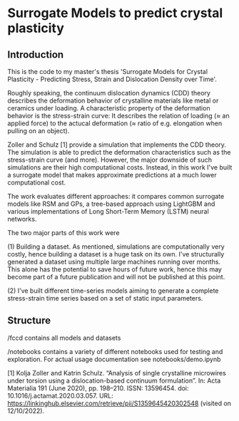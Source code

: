 # Surrogate Models to predict crystal plasticity

## Introduction 

This is the code to my master's thesis 'Surrogate Models for Crystal Plasticity - Predicting Stress, Strain and Dislocation Density over Time'.

Roughly speaking, the continuum dislocation dynamics (CDD) theory describes the deformation behavior of crystalline materials like metal or ceramics under loading. A characteristic property of the deformation behavior is the stress-strain curve: It describes the relation of loading (≈ an applied force) to the actucal deformation (≈ ratio of e.g. elongation when pulling on an object).

Zoller and Schulz [1] provide a simulation that implements the CDD theory. The simulation is able to predict the deformation characteristics such as the stress-strain curve (and more). However, the major downside of such simulations are their high computational costs. Instead, in this work I've built a surrogate model that makes approximate predictions at a much lower computational cost.

The work evaluates different approaches: it compares common surrogate models like RSM and GPs, a tree-based approach using LightGBM and various implementations of Long Short-Term Memory (LSTM) neural networks.

The two major parts of this work were 

(1) Building a dataset. As mentioned, simulations are computationally very costly, hence building a dataset is a huge task on its own. I've structurally generated a dataset using multiple large machines running over months. This alone has the potential to save hours of future work, hence this may become part of a future publication and will not be published at this point.

(2) I've built different time-series models aiming to generate a complete stress-strain time series based on a set of static input parameters. 


## Structure

/fccd contains all models and datasets

/notebooks contains a variety of different notebooks used for testing and exploration. For actual usage documentation see notebooks/demo.ipynb








[1] Kolja Zoller and Katrin Schulz. “Analysis of single crystalline microwires under torsion using a dislocation-based continuum formulation”. In: Acta Materialia 191 (June 2020), pp. 198–210. ISSN: 13596454. doi: 10.1016/j.actamat.2020.03.057. URL: https://linkinghub.elsevier.com/retrieve/pii/S1359645420302548 (visited on 12/10/2022).

